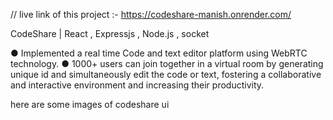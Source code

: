 // live link of this project :- https://codeshare-manish.onrender.com/

CodeShare | React , Expressjs , Node.js , socket 

● Implemented a real time Code and text editor platform using WebRTC technology.
● 1000+ users can join together in a virtual room by generating unique id and simultaneously edit the code
or text, fostering a collaborative and interactive environment and increasing their productivity.

here are some images of codeshare ui 














